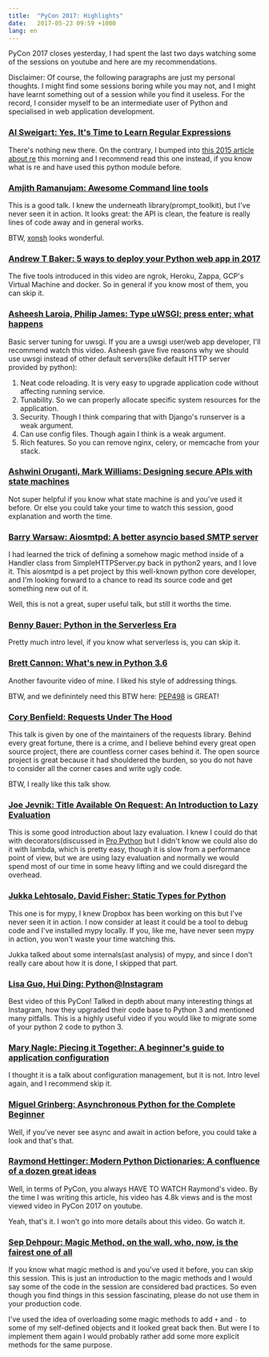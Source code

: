 ```yaml
---
title:  "PyCon 2017: Highlights"
date:   2017-05-23 09:59 +1000
lang: en
---
```


PyCon 2017 closes yesterday, I had spent the last two days watching some of the sessions on youtube and here are my recommendations.

Disclaimer: Of course, the following paragraphs are just my personal thoughts. I might find some sessions boring while you may not, and I might have learnt something out of a session while you find it useless. For the record, I consider myself to be an intermediate user of Python and specialised in web application development.

### [Al Sweigart: Yes, It's Time to Learn Regular Expressions](https://www.youtube.com/watch?v=abrcJ9MpF60)

There's nothing new there. On the contrary, I bumped into [this 2015 article about re](http://lucumr.pocoo.org/2015/11/18/pythons-hidden-re-gems/) this morning and I recommend read this one instead, if you know what is re and have used this python module before.

### [Amjith Ramanujam: Awesome Command line tools](https://www.youtube.com/watch?v=hJhZhLg3obk)

This is a good talk. I knew the underneath library(prompt_toolkit), but I've never seen it in action. It looks great: the API is clean, the feature is really lines of code away and in general works.

BTW, [xonsh](https://github.com/xonsh/xonsh) looks wonderful.

### [Andrew T Baker: 5 ways to deploy your Python web app in 2017](https://www.youtube.com/watch?v=vGphzPLemZE)

The five tools introduced in this video are ngrok, Heroku, Zappa, GCP's Virtual Machine and docker. So in general if you know most of them, you can skip it.

### [Asheesh Laroia, Philip James: Type uWSGI; press enter; what happens](https://www.youtube.com/watch?v=8sFkbndLVPg)

Basic server tuning for uwsgi. If you are a uwsgi user/web app developer, I'll recommend watch this video. Asheesh gave five reasons why we should use uwsgi instead of other default servers(like default HTTP server provided by python):

1. Neat code reloading. It is very easy to upgrade application code without affecting running service.
1. Tunability. So we can properly allocate specific system resources for the application.
1. Security. Though I think comparing that with Django's runserver is a weak argument.
1. Can use config files. Though again I think is a weak argument.
1. Rich features. So you can remove nginx, celery, or memcache from your stack.

### [Ashwini Oruganti, Mark Williams: Designing secure APIs with state machines](https://www.youtube.com/watch?v=MtHscXjWbVs)

Not super helpful if you know what state machine is and you've used it before. Or else you could take your time to watch this session, good explanation and worth the time.

### [Barry Warsaw: Aiosmtpd: A better asyncio based SMTP server](https://www.youtube.com/watch?v=1Uyo2c2GYKQ)

I had learned the trick of defining a somehow magic method inside of a Handler class from SimpleHTTPServer.py back in python2 years, and I love it. This aiosmtpd is a pet project by this well-known python core developer, and I'm looking forward to a chance to read its source code and get something new out of it.

Well, this is not a great, super useful talk, but still it worths the time.

### [Benny Bauer: Python in the Serverless Era](https://www.youtube.com/watch?v=G17E4Muylis)

Pretty much intro level, if you know what serverless is, you can skip it.

### [Brett Cannon: What's new in Python 3.6](https://www.youtube.com/watch?v=c2rEbbGLPQc)

Another favourite video of mine. I liked his style of addressing things.

BTW, and we definintely need this BTW here: [PEP498](https://www.python.org/dev/peps/pep-0498/) is GREAT!

### [Cory Benfield: Requests Under The Hood](https://www.youtube.com/watch?v=ptbCIvve6-k)

This talk is given by one of the maintainers of the requests library. Behind every great fortune, there is a crime, and I believe behind every great open source project, there are countless corner cases behind it. The open source project is great because it had shouldered the burden, so you do not have to consider all the corner cases and write ugly code.

BTW, I really like this talk show.

### [Joe Jevnik: Title Available On Request: An Introduction to Lazy Evaluation](https://www.youtube.com/watch?v=7SH3zWHdGoc)

This is some good introduction about lazy evaluation. I knew I could do that with decorators(discussed in [Pro Python](http://propython.com/) but I didn't know we could also do it with lambda, which is pretty easy, though it is slow from a performance point of view, but we are using lazy evaluation and normally we would spend most of our time in some heavy lifting and we could disregard the overhead.

### [Jukka Lehtosalo, David Fisher: Static Types for Python](https://www.youtube.com/watch?v=7ZbwZgrXnwY)

This one is for mypy, I knew Dropbox has been working on this but I've never seen it in action. I now consider at least it could be a tool to debug code and I've installed mypy locally. If you, like me, have never seen mypy in action, you won't waste your time watching this.

Jukka talked about some internals(ast analysis) of mypy, and since I don't really care about how it is done, I skipped that part.

### [Lisa Guo, Hui Ding: Python@Instagram](https://www.youtube.com/watch?v=66XoCk79kjM)

Best video of this PyCon! Talked in depth about many interesting things at Instagram, how they upgraded their code base to Python 3 and mentioned many pitfalls. This is a highly useful video if you would like to migrate some of your python 2 code to python 3.

### [Mary Nagle: Piecing it Together: A beginner's guide to application configuration](https://www.youtube.com/watch?v=OaT0EN-02iY)

I thought it is a talk about configuration management, but it is not. Intro level again, and I recommend skip it.

### [Miguel Grinberg: Asynchronous Python for the Complete Beginner](https://www.youtube.com/watch?v=iG6fr81xHKA)

Well, if you've never see async and await in action before, you could take a look and that's that.

### [Raymond Hettinger: Modern Python Dictionaries: A confluence of a dozen great ideas](https://www.youtube.com/watch?v=npw4s1QTmPg)

Well, in terms of PyCon, you always HAVE TO WATCH Raymond's video. By the time I was writing this article, his video has 4.8k views and is the most viewed video in PyCon 2017 on youtube.

Yeah, that's it. I won't go into more details about this video. Go watch it.

### [Sep Dehpour: Magic Method, on the wall, who, now, is the fairest one of all](https://www.youtube.com/watch?v=9TfDYds8WPg)

If you know what magic method is and you've used it before, you can skip this session. This is just an introduction to the magic methods and I would say some of the code in the session are considered bad practices. So even though you find things in this session fascinating, please do not use them in your production code.

I've used the idea of overloading some magic methods to add `+` and `-` to some of my self-defined objects and it looked great back then. But were I to implement them again I would probably rather add some more explicit methods for the same purpose.
